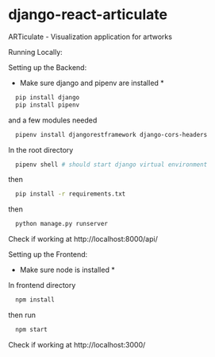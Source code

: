 # django-react-articulate
ARTiculate - Visualization application for artworks

Running Locally:

Setting up the Backend:

* Make sure django and pipenv are installed *
```bash
  pip install django
  pip install pipenv
```
and a few modules needed
```bash
  pipenv install djangorestframework django-cors-headers
```

In the root directory
```bash
  pipenv shell # should start django virtual environment
```

then
```bash
  pip install -r requirements.txt
```

then 
```bash
  python manage.py runserver
```

Check if working at http://localhost:8000/api/

Setting up the Frontend:

* Make sure node is installed *

In frontend directory

```bash
  npm install
```
then run

```bash
  npm start
```

Check if working at http://localhost:3000/
